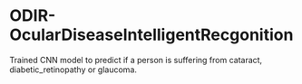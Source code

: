 # ODIR-OcularDiseaseIntelligentRecgonition
 Trained CNN model to predict if a person is suffering from cataract, diabetic_retinopathy or glaucoma.  

